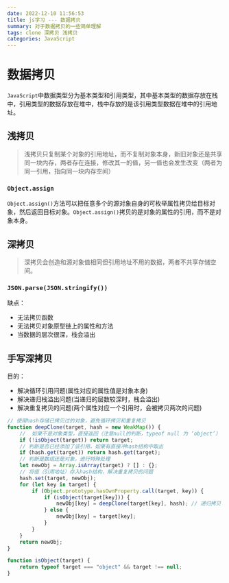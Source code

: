 ```yaml
---
date: 2022-12-10 11:56:53
title: js学习 --- 数据拷贝
summary: 对于数据拷贝的一些简单理解
tags: clone 深拷贝 浅拷贝 
categories: JavaScript 
---
```




# 数据拷贝

`JavaScript`中数据类型分为基本类型和引用类型，其中基本类型的数据存放在栈中，引用类型的数据存放在堆中，栈中存放的是该引用类型数据在堆中的引用地址。

## 浅拷贝

> 浅拷贝只复制某个对象的引用地址，而不复制对象本身，新旧对象还是共享同一块内存，两者存在连接，修改其一的值，另一值也会发生改变（两者为同一引用，指向同一块内存空间）

### `Object.assign`

`Object.assign()`方法可以把任意多个的源对象自身的可枚举属性拷贝给目标对象，然后返回目标对象。`Object.assign()`拷贝的是对象的属性的引用，而不是对象本身。

## 深拷贝

> 深拷贝会创造和源对象值相同但引用地址不用的数据，两者不共享存储空间。

### `JSON.parse(JSON.stringify())`

缺点：

+ 无法拷贝函数
+ 无法拷贝对象原型链上的属性和方法
+ 当数据的层次很深，栈会溢出

## 手写深拷贝

目的：

+ 解决循环引用问题(属性对应的属性值是对象本身)
+ 解决递归栈溢出问题(当递归的层数较深时，栈会溢出)
+ 解决重复拷贝的问题(两个属性对应一个引用时，会被拷贝两次的问题)

```javascript
// 使用hash存储已拷贝过的对象，避免循环拷贝和重复拷贝
function deepClone(target, hash = new WeakMap()) {
    //  如果不是对象类型，直接返回（注意null的判断，typeof null 为 ‘object’）
    if (!isObject(target)) return target;
    // 判断是否已经添加了该引用，如果有直接冲hash结构中取出
    if (hash.get(target)) return hash.get(target);
    // 判断是数组还是对象，进行特殊处理
    let newObj = Array.isArray(target) ? [] : {};
    // 将值（引用地址）存入hash结构，解决重复拷贝的问题
    hash.set(target, newObj);
    for (let key in target) {
        if (Object.prototype.hasOwnProperty.call(target, key)) {
            if (isObject(target[key])) {
                newObj[key] = deepClone(target[key], hash); // 递归拷贝
            } else {
                newObj[key] = target[key];
            }
        }
    }
    return newObj;
}

function isObject(target) {
    return typeof target === "object" && target !== null;
}
```

